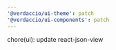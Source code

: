 ```yaml
---
'@verdaccio/ui-theme': patch
'@verdaccio/ui-components': patch
---
```


chore(ui): update react-json-view
